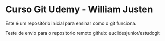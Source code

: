 # Curso Git Udemy - William Justen

Este é um repositório inicial para ensinar como o git funciona.

Teste de envio para o repositorio remoto github: euclidesjunior/estudogit
